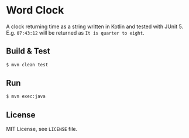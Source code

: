 # Word Clock

A clock returning time as a string written in Kotlin and tested with JUnit 5. E.g. `07:43:12` will be returned as `It is quarter to eight`.

## Build & Test

```bash
$ mvn clean test
```

## Run

```bash
$ mvn exec:java
```

## License

MIT License, see `LICENSE` file.